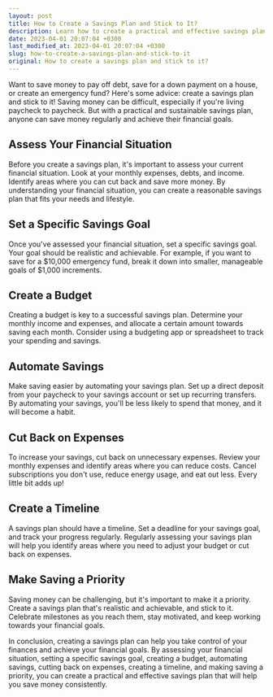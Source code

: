 ```yaml
---
layout: post
title: How to Create a Savings Plan and Stick to It?
description: Learn how to create a practical and effective savings plan that will help you save money consistently and achieve your financial goals.
date: 2023-04-01 20:07:04 +0300
last_modified_at: 2023-04-01 20:07:04 +0300
slug: how-to-create-a-savings-plan-and-stick-to-it
original: How to create a savings plan and stick to it?
---
```

Want to save money to pay off debt, save for a down payment on a house, or create an emergency fund? Here's some advice: create a savings plan and stick to it! Saving money can be difficult, especially if you're living paycheck to paycheck. But with a practical and sustainable savings plan, anyone can save money regularly and achieve their financial goals.

## Assess Your Financial Situation
Before you create a savings plan, it's important to assess your current financial situation. Look at your monthly expenses, debts, and income. Identify areas where you can cut back and save more money. By understanding your financial situation, you can create a reasonable savings plan that fits your needs and lifestyle.

## Set a Specific Savings Goal
Once you've assessed your financial situation, set a specific savings goal. Your goal should be realistic and achievable. For example, if you want to save for a $10,000 emergency fund, break it down into smaller, manageable goals of $1,000 increments.

## Create a Budget
Creating a budget is key to a successful savings plan. Determine your monthly income and expenses, and allocate a certain amount towards saving each month. Consider using a budgeting app or spreadsheet to track your spending and savings.

## Automate Savings
Make saving easier by automating your savings plan. Set up a direct deposit from your paycheck to your savings account or set up recurring transfers. By automating your savings, you'll be less likely to spend that money, and it will become a habit.

## Cut Back on Expenses
To increase your savings, cut back on unnecessary expenses. Review your monthly expenses and identify areas where you can reduce costs. Cancel subscriptions you don't use, reduce energy usage, and eat out less. Every little bit adds up!

## Create a Timeline
A savings plan should have a timeline. Set a deadline for your savings goal, and track your progress regularly. Regularly assessing your savings plan will help you identify areas where you need to adjust your budget or cut back on expenses.

## Make Saving a Priority
Saving money can be challenging, but it's important to make it a priority. Create a savings plan that's realistic and achievable, and stick to it. Celebrate milestones as you reach them, stay motivated, and keep working towards your financial goals.

In conclusion, creating a savings plan can help you take control of your finances and achieve your financial goals. By assessing your financial situation, setting a specific savings goal, creating a budget, automating savings, cutting back on expenses, creating a timeline, and making saving a priority, you can create a practical and effective savings plan that will help you save money consistently.